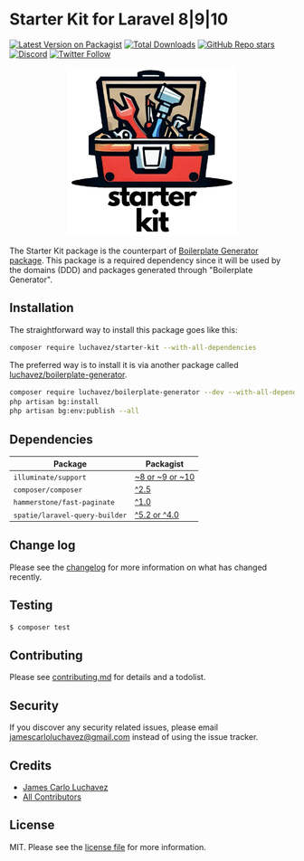 # Starter Kit for Laravel 8|9|10

[![Latest Version on Packagist][ico-version]][link-packagist]
[![Total Downloads][ico-downloads]][link-downloads]
[![GitHub Repo stars][ico-stars]][link-stars]
[![Discord](https://img.shields.io/discord/1143744619956404295?color=8c9eff&label=Discord&logo=discord)](https://discord.gg/MBxxAkQAxx)
[![Twitter Follow][ico-twitter]][link-twitter]

<p align="center"><img src="./images/logo.png" width="300"/></p>

The Starter Kit package is the counterpart of [Boilerplate Generator package](https://packagist.org/packages/luchavez/boilerplate-generator). This package is a required dependency since it will be used by the domains (DDD) and packages generated through "Boilerplate Generator".

## Installation

The straightforward way to install this package goes like this:
``` bash
composer require luchavez/starter-kit --with-all-dependencies
```

The preferred way is to install it is via another package called [luchavez/boilerplate-generator](https://packagist.org/packages/luchavez/boilerplate-generator).
```bash
composer require luchavez/boilerplate-generator --dev --with-all-dependencies
php artisan bg:install
php artisan bg:env:publish --all
```

## Dependencies

| Package                        | Packagist                                                                   |
|--------------------------------|-----------------------------------------------------------------------------|
| `illuminate/support`           | [~8 or ~9 or ~10](https://packagist.org/packages/illuminate/support)        |
| `composer/composer`            | [^2.5](https://packagist.org/packages/composer/composer)                    |
| `hammerstone/fast-paginate`    | [^1.0](https://packagist.org/packages/hammerstone/fast-paginate)            |
| `spatie/laravel-query-builder` | [^5.2 or ^4.0](https://packagist.org/packages/spatie/laravel-query-builder) |

## Change log

Please see the [changelog](changelog.md) for more information on what has changed recently.

## Testing

``` bash
$ composer test
```

## Contributing

Please see [contributing.md](contributing.md) for details and a todolist.

## Security

If you discover any security related issues, please email jamescarloluchavez@gmail.com instead of using the issue tracker.

## Credits

- [James Carlo Luchavez][link-author]
- [All Contributors][link-contributors]

## License

MIT. Please see the [license file](license.md) for more information.

[ico-version]: https://img.shields.io/packagist/v/luchavez/starter-kit.svg
[ico-downloads]: https://img.shields.io/packagist/dt/luchavez/starter-kit.svg
[ico-stars]: https://img.shields.io/github/stars/luchavez-technologies/starter-kit
[ico-discord]: https://img.shields.io/discord/1143744619956404295?color=8c9eff&label=Discord&logo=discord
[ico-twitter]: https://img.shields.io/twitter/follow/luchaveztech

[link-packagist]: https://packagist.org/packages/luchavez/starter-kit
[link-downloads]: https://packagist.org/packages/luchavez/starter-kit
[link-stars]: https://github.com/luchavez-technologies/starter-kit
[link-discord]: https://discord.gg/MBxxAkQAxx
[link-twitter]: https://twitter.com/luchaveztech

[link-author]: https://github.com/luchavez-technologies
[link-contributors]: ../../contributors
